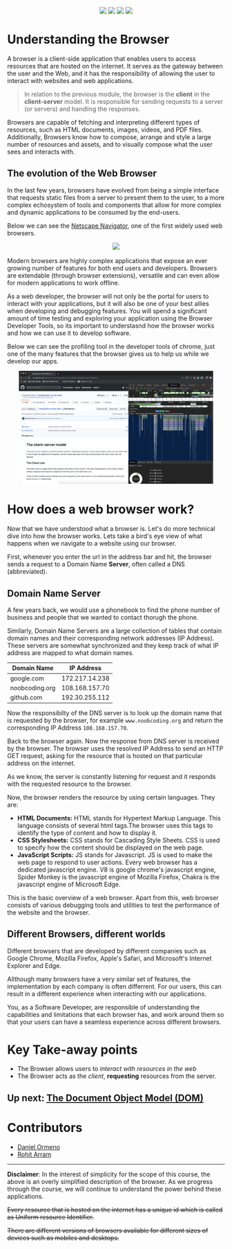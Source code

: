 <p align="center">
    <img src="https://www.google.com/chrome/static/images/chrome-logo.svg" width="50">
    <img src="https://upload.wikimedia.org/wikipedia/commons/d/d2/Firefox_Logo%2C_2017.png" width="50">
    <img src="https://www.pinclipart.com/picdir/big/110-1102476_safari-logo-png-logo-safari-clipart.png" width="50">
    <img src="https://cdn.freebiesupply.com/logos/large/2x/opera-2-logo-png-transparent.png" width="50">
</p>

# **Understanding the Browser**
A browser is a client-side application that enables users to access resources that are hosted on the internet. It serves as the gateway between the user and the Web, and it has the responsibility of allowing the user to interact with websites and web applications.

> In relation to the previous module, the browser is the **client** in the **client-server** model. It is responsible for sending requests to a server (or servers) and handling the responses.

Browsers are capable of fetching and interpreting different types of resources, such as HTML documents, images, videos, and PDF files. Additionally, Browsers know how to compose, arrange and style a large number of resources and assets, and to visually compose what the user sees and interacts with.

## The evolution of the Web Browser
In the last few years, browsers have evolved from being a simple interface that requests static files from a server to present them to the user, to a more complex echosystem of tools and components that allow for more complex and dynamic applications to be consumed by the end-users.

 Below we can see the [Netscape Navigator](https://en.wikipedia.org/wiki/Netscape_(web_browser)), one of the first widely used web browsers.

<p align="center">
  <img src="https://upload.wikimedia.org/wikipedia/en/3/39/Welcome_to_Netscape.gif" width="300">
</p>

Modern browsers are highly complex applications that expose an ever growing number of features for both end users and developers. Browsers are extendable (through browser extensions), versatile and can even allow for modern applications to work offline.

As a web developer, the browser will not only be the portal for users to interact with your applications, but it will also be one of your best allies when developing and debugging features. You will spend a significant amount of time testing and exploring your application using the Browser Developer Tools, so its important to understasnd how the browser works and how we can use it to develop software.

Below we can see the profiling tool in the developer tools of chrome, just one of the many features that the browser gives us to help us while we develop our apps.

<p align="center">
  <img src="./assets/browser-0.png" width="450">
</p>

# **How does a web browser work?**
Now that we have understood what a browser is. Let's do more technical dive into how the browser works. Lets take a bird's eye view of what happens when we navigate to a website using our browser.

First, whenever you enter the url in the address bar and hit, the browser sends a request to a Domain Name **Server**, often called a DNS (abbreviated).

## Domain Name Server
A few years back, we would use a phonebook to find the phone number of business and people that we wanted to contact thorugh the phone.

Similarly, Domain Name Servers are a large collection of tables that contain domain names and their corresponding network addresses (IP Address). These servers are somewhat synchronized and they keep track of what IP address are mapped to what domain names.

Domain Name | IP Address
---------- | ---------
google.com | 172.217.14.238
noobcoding.org | 108.168.157.70
github.com | 192.30.255.112

Now the responsibilty of the DNS server is to look up the domain name that is requested by the browser, for example `www.noobcoding.org` and return the corresponding IP Address `108.168.157.70`.

Back to the browser again. Now the response from DNS server is received by the browser. The browser uses the resolved IP Address to send an HTTP GET request, asking for the resource that is hosted on that particular address on the internet.

As we know, the server is constantly listening for request and it responds with the requested resource to the browser.

Now, the browser renders the resource by using certain languages. They are:

* **HTML Documents:** HTML stands for Hypertext Markup Language. This language consists of several html tags.The browser uses this tags to identify the type of content and how to display it.
* **CSS Stylesheets:** CSS stands for Cascading Style Sheets. CSS is used to specify how the content should be displayed on the web page.
* **JavaScript Scripts:** JS stands for Javascript. JS is used to make the web page to respond to user actions. Every web browser has a dedicated javascript engine. V8 is google chrome's javascript engine, Spider Monkey is the javascript engine of Mozilla Firefox, Chakra is the javascript engine of Microsoft Edge.

This is the basic overview of a web browser. Apart from this, web browser consists of various debugging tools and utilities to test the performance of the website and the browser.

## Different Browsers, different worlds

Different browsers that are developed by different companies such as Google Chrome, Mozilla Firefox, Apple's Safari, and Microsoft's Internet Explorer and Edge.

Allthough many browsers have a very similar set of features, the implementation by each company is often differrent. For our users, this can result in a different experience when interacting with our applications.

You, as a Software Developer, are responsible of understanding the capabilities and limitations that each browser has, and work around them so that your users can have a seamless experience across different browsers.

# Key Take-away points
* The Browser allows users to _interact with resources in the web_
* The Browser acts as the _client_, **requesting** resources from the server.

## Up next: [The Document Object Model (DOM)](../3_dom/readme.md)


# Contributors
* [Daniel Ormeno](https://github.com/DanielOrmeno)
* [Rohit Arram](https://github.com/rohit1636)

---

**Disclaimer**: In the interest of simplicity for the scope of this course, the above is an overly simplified description of the browser. As we progress through the course, we will continue to understand the power behind these applications.

~~Every resource that is hosted on the internet has a unique id which is called as Uniform resource Identifier.~~

~~There are different versions of browsers available for different sizes of devices such as mobiles and desktops.~~